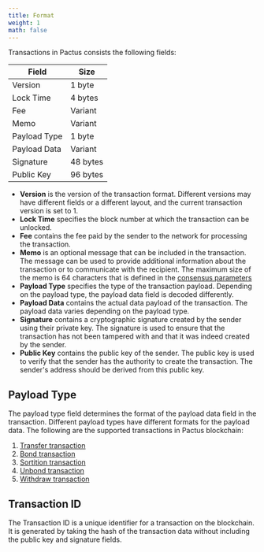 ```yaml
---
title: Format
weight: 1
math: false
---
```


Transactions in Pactus consists the following fields:

| Field        | Size     |
| ------------ | -------- |
| Version      | 1 byte   |
| Lock Time    | 4 bytes  |
| Fee          | Variant  |
| Memo         | Variant  |
| Payload Type | 1 byte   |
| Payload Data | Variant  |
| Signature    | 48 bytes |
| Public Key   | 96 bytes |

- **Version** is the version of the transaction format. Different versions may have different fields or
  a different layout, and the current transaction version is set to 1.
- **Lock Time** specifies the block number at which the transaction can be unlocked.
- **Fee** contains the fee paid by the sender to the network for processing the transaction.
- **Memo** is an optional message that can be included in the transaction.
  The message can be used to provide additional information about the transaction or to communicate with the recipient.
  The maximum size of the memo is 64 characters that is defined in the
  [consensus parameters](/concepts/consensus/parameters/)
- **Payload Type** specifies the type of the transaction payload.
  Depending on the payload type, the payload data field is decoded differently.
- **Payload Data** contains the actual data payload of the transaction.
  The payload data varies depending on the payload type.
- **Signature** contains a cryptographic signature created by the sender using their private key.
  The signature is used to ensure that the transaction has not been tampered with and that it was indeed created by the sender.
- **Public Key** contains the public key of the sender.
  The public key is used to verify that the sender has the authority to create the transaction.
  The sender's address should be derived from this public key.

## Payload Type

The payload type field determines the format of the payload data field in the transaction.
Different payload types have different formats for the payload data.
The following are the supported transactions in Pactus blockchain:

1. [Transfer transaction](/concepts/transaction/transfer)
2. [Bond transaction](/concepts/transaction/bond)
3. [Sortition transaction](/concepts/transaction/sortition)
4. [Unbond transaction](/concepts/transaction/unbond)
5. [Withdraw transaction](/concepts/transaction/withdraw)

## Transaction ID

The Transaction ID is a unique identifier for a transaction on the blockchain.
It is generated by taking the hash of the transaction data without including the public key and signature fields.
